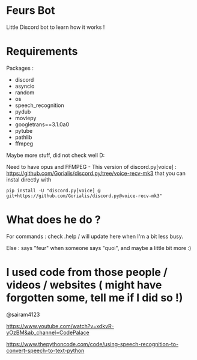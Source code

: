 # Feurs Bot
Little Discord bot to learn how it works !

# Requirements

Packages :
- discord
- asyncio
- random
- os
- speech_recognition
- pydub
- moviepy
- googletrans==3.1.0a0
- pytube
- pathlib
- ffmpeg

Maybe more stuff, did not check well D:

Need to have opus and FFMPEG - This version of discord.py[voice] : https://github.com/Gorialis/discord.py/tree/voice-recv-mk3 that you can instal directly with
```
pip install -U "discord.py[voice] @ git+https://github.com/Gorialis/discord.py@voice-recv-mk3"
```

# What does he do ?

For commands : check .help / will update here when I'm a bit less busy.

Else : says "feur" when someone says "quoi", and maybe a little bit more :)

# I used code from those people / videos / websites ( might have forgotten some, tell me if I did so !)

@sairam4123

https://www.youtube.com/watch?v=xdkvR-yOzBM&ab_channel=CodePalace

https://www.thepythoncode.com/code/using-speech-recognition-to-convert-speech-to-text-python
